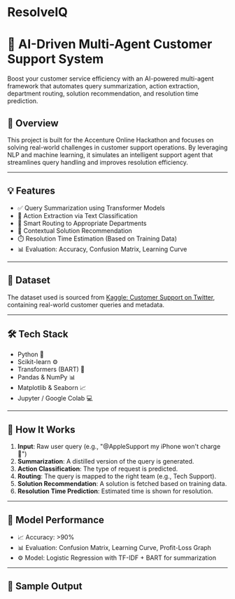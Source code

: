 # ResolveIQ
# 🤖 AI-Driven Multi-Agent Customer Support System

Boost your customer service efficiency with an AI-powered multi-agent framework that automates query summarization, action extraction, department routing, solution recommendation, and resolution time prediction.

## 🚀 Overview

This project is built for the Accenture Online Hackathon and focuses on solving real-world challenges in customer support operations. By leveraging NLP and machine learning, it simulates an intelligent support agent that streamlines query handling and improves resolution efficiency.

---

## 💡 Features

- ✅ Query Summarization using Transformer Models
- 🧠 Action Extraction via Text Classification
- 🔁 Smart Routing to Appropriate Departments
- 💬 Contextual Solution Recommendation
- ⏱️ Resolution Time Estimation (Based on Training Data)
- 📊 Evaluation: Accuracy, Confusion Matrix, Learning Curve

---

## 📁 Dataset

The dataset used is sourced from [Kaggle: Customer Support on Twitter](https://www.kaggle.com/datasets/thoughtvector/customer-support-on-twitter), containing real-world customer queries and metadata.

---

## 🛠️ Tech Stack

- Python 🐍
- Scikit-learn ⚙️
- Transformers (BART) 🤖
- Pandas & NumPy 📊
- Matplotlib & Seaborn 📈
- Jupyter / Google Colab 💻

---

## 📌 How It Works

1. **Input**: Raw user query (e.g., "@AppleSupport my iPhone won't charge 🔋")
2. **Summarization**: A distilled version of the query is generated.
3. **Action Classification**: The type of request is predicted.
4. **Routing**: The query is mapped to the right team (e.g., Tech Support).
5. **Solution Recommendation**: A solution is fetched based on training data.
6. **Resolution Time Prediction**: Estimated time is shown for resolution.

---

## 🧪 Model Performance

- 📈 Accuracy: >90%  
- 📊 Evaluation: Confusion Matrix, Learning Curve, Profit-Loss Graph  
- ⚙️ Model: Logistic Regression with TF-IDF + BART for summarization  

---

## 📸 Sample Output


